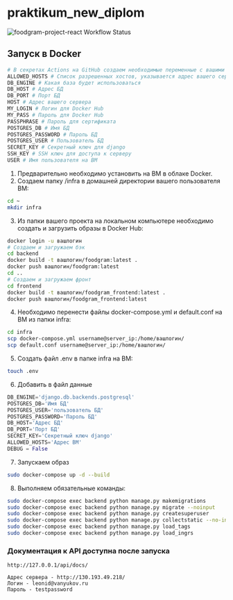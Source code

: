 # praktikum_new_diplom
![foodgram-project-react Workflow Status](https://github.com/leonidvanyukov/foodgram-project-react/actions/workflows/workflow.yml/badge.svg?branch=master&event=push)
## Запуск в Docker
```bash
# В секретах Actions на GitHub создаем необходимые переменные с вашими данными
ALLOWED_HOSTS # Список разрешенных хостов, указывается адрес вашего сервера
DB_ENGINE # Какая база будет использоваться
DB_HOST # Адрес БД
DB_PORT # Порт БД
HOST # Адрес вашего сервера
MY_LOGIN # Логин для Docker Hub
MY_PASS # Пароль для Docker Hub
PASSPHRASE # Пароль для сертификата
POSTGRES_DB # Имя БД
POSTGRES_PASSWORD # Пароль БД
POSTGRES_USER # Пользователь БД 
SECRET_KEY # Секретный ключ для django
SSH_KEY # SSH ключ для доступа к серверу
USER # Имя пользователя на ВМ
```

1. Предварительно необходимо установить на ВМ в облаке Docker.
2. Создаем папку /infra в домашней директории вашего пользователя ВМ:
```bash
cd ~
mkdir infra
```

3. Из папки вашего проекта на локальном компьютере необходимо создать и загрузить образы в Docker Hub:

```bash
docker login -u вашлогин
# Создаем и загружаем бэк
cd backend
docker build -t вашлогин/foodgram:latest .
docker push вашлогин/foodgram:latest
cd ..
# Создаем и загружаем фронт
cd frontend
docker build -t вашлогин/foodgram_frontend:latest .
docker push вашлогин/foodgram_frontend:latest
```

4. Необходимо перенести файлы docker-compose.yml и default.conf на ВМ из папки infra:

```bash
cd infra
scp docker-compose.yml username@server_ip:/home/вашлогин/
scp default.conf username@server_ip:/home/вашлогин/
```

5. Создать файл .env в папке infra на ВМ:

```bash
touch .env
```

6. Добавить в файл данные

```python
DB_ENGINE='django.db.backends.postgresql'
POSTGRES_DB='Имя БД'
POSTGRES_USER='пользователь БД'
POSTGRES_PASSWORD='Пароль БД'
DB_HOST='Адрес БД'
DB_PORT='Порт БД'
SECRET_KEY='Секретный ключ django'
ALLOWED_HOSTS='Адрес ВМ'
DEBUG = False
```

7. Запускаем образ

```bash
sudo docker-compose up -d --build
```

8. Выполняем обязательные команды:

```bash
sudo docker-compose exec backend python manage.py makemigrations
sudo docker-compose exec backend python manage.py migrate --noinput
sudo docker-compose exec backend python manage.py createsuperuser
sudo docker-compose exec backend python manage.py collectstatic --no-input
sudo docker-compose exec backend python manage.py load_tags
sudo docker-compose exec backend python manage.py load_ingrs
```
### Документация к API доступна после запуска

```url
http://127.0.0.1/api/docs/
```
```
Адрес сервера - http://130.193.49.218/
Логин - leonid@vanyukov.ru
Пароль - testpassword
```